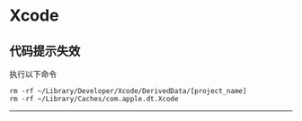 # Xcode

## 代码提示失效

执行以下命令

```
rm -rf ~/Library/Developer/Xcode/DerivedData/[project_name]  
rm -rf ~/Library/Caches/com.apple.dt.Xcode
```

---



